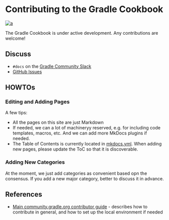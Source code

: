 # Contributing to the Gradle Cookbook

[![a](https://img.shields.io/badge/slack-%23docs-brightgreen?style=flat&logo=slack)](./contributing/community-slack.md)


The Gradle Cookbook is under active development.
Any contributions are welcome!

## Discuss

- `#docs` on the [Gradle Community Slack](../contributing/community-slack.md)
- [GitHub Issues](https://github.com/gradle/community/issues)

## HOWTOs

### Editing and Adding Pages

A few tips:

- All the pages on this site are just Markdown
- If needed, we can a lot of machineryy reserved, e.g. for including code templates, macros, etc.
  And we can add more MkDocs plugins if needed.
- The Table of Contents is currently located in [mkdocs.yml](../mkdocs.yml).
  When adding new pages, please update the ToC so that it is discoverable.

### Adding New Categories

At the moment, we just add categories as convenient based opn the consensus.
If you add a new major category, better to discuss it in advance.

## References

- [Main community.gradle.org contributor guide](../CONTRIBUTING.md) - describes how to contribute in general, and how to set up the local environment if needed

